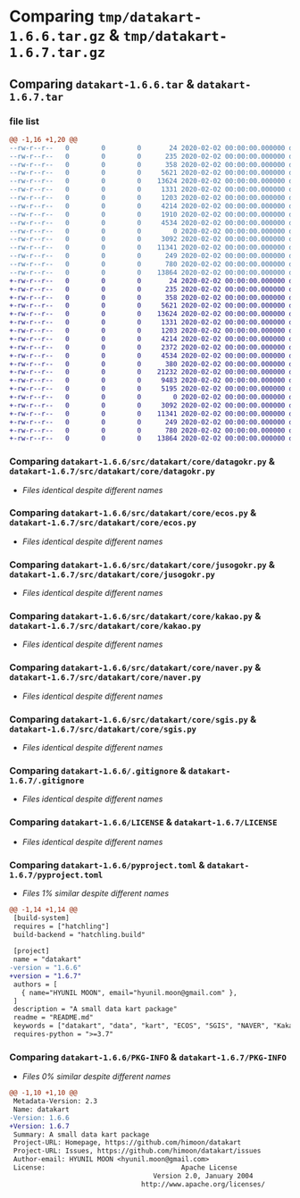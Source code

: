 # Comparing `tmp/datakart-1.6.6.tar.gz` & `tmp/datakart-1.6.7.tar.gz`

## Comparing `datakart-1.6.6.tar` & `datakart-1.6.7.tar`

### file list

```diff
@@ -1,16 +1,20 @@
--rw-r--r--   0        0        0       24 2020-02-02 00:00:00.000000 datakart-1.6.6/requirements.txt
--rw-r--r--   0        0        0      235 2020-02-02 00:00:00.000000 datakart-1.6.6/.vscode/settings.json
--rw-r--r--   0        0        0      358 2020-02-02 00:00:00.000000 datakart-1.6.6/src/datakart/__init__.py
--rw-r--r--   0        0        0     5621 2020-02-02 00:00:00.000000 datakart-1.6.6/src/datakart/core/datagokr.py
--rw-r--r--   0        0        0    13624 2020-02-02 00:00:00.000000 datakart-1.6.6/src/datakart/core/ecos.py
--rw-r--r--   0        0        0     1331 2020-02-02 00:00:00.000000 datakart-1.6.6/src/datakart/core/jusogokr.py
--rw-r--r--   0        0        0     1203 2020-02-02 00:00:00.000000 datakart-1.6.6/src/datakart/core/kakao.py
--rw-r--r--   0        0        0     4214 2020-02-02 00:00:00.000000 datakart-1.6.6/src/datakart/core/naver.py
--rw-r--r--   0        0        0     1910 2020-02-02 00:00:00.000000 datakart-1.6.6/src/datakart/core/naver_ad.py
--rw-r--r--   0        0        0     4534 2020-02-02 00:00:00.000000 datakart-1.6.6/src/datakart/core/sgis.py
--rw-r--r--   0        0        0        0 2020-02-02 00:00:00.000000 datakart-1.6.6/tests/__init__.py
--rw-r--r--   0        0        0     3092 2020-02-02 00:00:00.000000 datakart-1.6.6/.gitignore
--rw-r--r--   0        0        0    11341 2020-02-02 00:00:00.000000 datakart-1.6.6/LICENSE
--rw-r--r--   0        0        0      249 2020-02-02 00:00:00.000000 datakart-1.6.6/README.md
--rw-r--r--   0        0        0      780 2020-02-02 00:00:00.000000 datakart-1.6.6/pyproject.toml
--rw-r--r--   0        0        0    13864 2020-02-02 00:00:00.000000 datakart-1.6.6/PKG-INFO
+-rw-r--r--   0        0        0       24 2020-02-02 00:00:00.000000 datakart-1.6.7/requirements.txt
+-rw-r--r--   0        0        0      235 2020-02-02 00:00:00.000000 datakart-1.6.7/.vscode/settings.json
+-rw-r--r--   0        0        0      358 2020-02-02 00:00:00.000000 datakart-1.6.7/src/datakart/__init__.py
+-rw-r--r--   0        0        0     5621 2020-02-02 00:00:00.000000 datakart-1.6.7/src/datakart/core/datagokr.py
+-rw-r--r--   0        0        0    13624 2020-02-02 00:00:00.000000 datakart-1.6.7/src/datakart/core/ecos.py
+-rw-r--r--   0        0        0     1331 2020-02-02 00:00:00.000000 datakart-1.6.7/src/datakart/core/jusogokr.py
+-rw-r--r--   0        0        0     1203 2020-02-02 00:00:00.000000 datakart-1.6.7/src/datakart/core/kakao.py
+-rw-r--r--   0        0        0     4214 2020-02-02 00:00:00.000000 datakart-1.6.7/src/datakart/core/naver.py
+-rw-r--r--   0        0        0     2372 2020-02-02 00:00:00.000000 datakart-1.6.7/src/datakart/core/naver_ad.py
+-rw-r--r--   0        0        0     4534 2020-02-02 00:00:00.000000 datakart-1.6.7/src/datakart/core/sgis.py
+-rw-r--r--   0        0        0      380 2020-02-02 00:00:00.000000 datakart-1.6.7/src/datakart/core/assets/_converter.py
+-rw-r--r--   0        0        0    21232 2020-02-02 00:00:00.000000 datakart-1.6.7/src/datakart/core/assets/na_biztp.json
+-rw-r--r--   0        0        0     9483 2020-02-02 00:00:00.000000 datakart-1.6.7/src/datakart/core/assets/na_biztp.tsv
+-rw-r--r--   0        0        0     5195 2020-02-02 00:00:00.000000 datakart-1.6.7/src/datakart/core/assets/na_event.json
+-rw-r--r--   0        0        0        0 2020-02-02 00:00:00.000000 datakart-1.6.7/tests/__init__.py
+-rw-r--r--   0        0        0     3092 2020-02-02 00:00:00.000000 datakart-1.6.7/.gitignore
+-rw-r--r--   0        0        0    11341 2020-02-02 00:00:00.000000 datakart-1.6.7/LICENSE
+-rw-r--r--   0        0        0      249 2020-02-02 00:00:00.000000 datakart-1.6.7/README.md
+-rw-r--r--   0        0        0      780 2020-02-02 00:00:00.000000 datakart-1.6.7/pyproject.toml
+-rw-r--r--   0        0        0    13864 2020-02-02 00:00:00.000000 datakart-1.6.7/PKG-INFO
```

### Comparing `datakart-1.6.6/src/datakart/core/datagokr.py` & `datakart-1.6.7/src/datakart/core/datagokr.py`

 * *Files identical despite different names*

### Comparing `datakart-1.6.6/src/datakart/core/ecos.py` & `datakart-1.6.7/src/datakart/core/ecos.py`

 * *Files identical despite different names*

### Comparing `datakart-1.6.6/src/datakart/core/jusogokr.py` & `datakart-1.6.7/src/datakart/core/jusogokr.py`

 * *Files identical despite different names*

### Comparing `datakart-1.6.6/src/datakart/core/kakao.py` & `datakart-1.6.7/src/datakart/core/kakao.py`

 * *Files identical despite different names*

### Comparing `datakart-1.6.6/src/datakart/core/naver.py` & `datakart-1.6.7/src/datakart/core/naver.py`

 * *Files identical despite different names*

### Comparing `datakart-1.6.6/src/datakart/core/sgis.py` & `datakart-1.6.7/src/datakart/core/sgis.py`

 * *Files identical despite different names*

### Comparing `datakart-1.6.6/.gitignore` & `datakart-1.6.7/.gitignore`

 * *Files identical despite different names*

### Comparing `datakart-1.6.6/LICENSE` & `datakart-1.6.7/LICENSE`

 * *Files identical despite different names*

### Comparing `datakart-1.6.6/pyproject.toml` & `datakart-1.6.7/pyproject.toml`

 * *Files 1% similar despite different names*

```diff
@@ -1,14 +1,14 @@
 [build-system]
 requires = ["hatchling"]
 build-backend = "hatchling.build"
 
 [project]
 name = "datakart"
-version = "1.6.6"
+version = "1.6.7"
 authors = [
   { name="HYUNIL MOON", email="hyunil.moon@gmail.com" },
 ]
 description = "A small data kart package"
 readme = "README.md"
 keywords = ["datakart", "data", "kart", "ECOS", "SGIS", "NAVER", "Kakao", "K-data", "ecos.bok.or.kr", "data.go.kr", "kostat.go.kr", "juso.go.kr"]
 requires-python = ">=3.7"
```

### Comparing `datakart-1.6.6/PKG-INFO` & `datakart-1.6.7/PKG-INFO`

 * *Files 0% similar despite different names*

```diff
@@ -1,10 +1,10 @@
 Metadata-Version: 2.3
 Name: datakart
-Version: 1.6.6
+Version: 1.6.7
 Summary: A small data kart package
 Project-URL: Homepage, https://github.com/himoon/datakart
 Project-URL: Issues, https://github.com/himoon/datakart/issues
 Author-email: HYUNIL MOON <hyunil.moon@gmail.com>
 License:                                  Apache License
                                    Version 2.0, January 2004
                                 http://www.apache.org/licenses/
```

